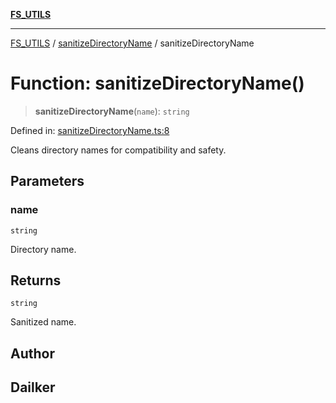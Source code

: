 [**FS_UTILS**](../../README.md)

***

[FS_UTILS](../../README.md) / [sanitizeDirectoryName](../README.md) / sanitizeDirectoryName

# Function: sanitizeDirectoryName()

> **sanitizeDirectoryName**(`name`): `string`

Defined in: [sanitizeDirectoryName.ts:8](https://github.com/dailker/everyutil/blob/26e2bb73429918cf0d08899e9efd90b82a42c92e/src/fs/sanitizeDirectoryName.ts#L8)

Cleans directory names for compatibility and safety.

## Parameters

### name

`string`

Directory name.

## Returns

`string`

Sanitized name.

## Author

## Dailker
